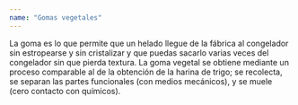 ```yaml
---
name: "Gomas vegetales"
---
```


La goma es lo que permite que un helado llegue de la fábrica al congelador sin estropearse y sin cristalizar y que puedas sacarlo varias veces del congelador sin que pierda textura. La goma vegetal se obtiene mediante un proceso comparable al de la obtención de la harina de trigo; se recolecta, se separan las partes funcionales (con medios mecánicos), y se muele (cero contacto con químicos).
